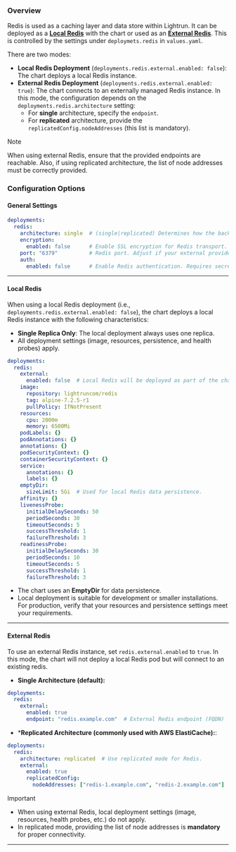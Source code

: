 ### Overview

Redis is used as a caching layer and data store within Lightrun. It can be deployed as a [**Local Redis**](#local-redis) with the chart or used as an [**External Redis**](#external-redis). This is controlled by the settings under `deploymets.redis` in `values.yaml`.

There are two modes:

- **Local Redis Deployment** (`deployments.redis.external.enabled: false`): The chart deploys a local Redis instance.
- **External Redis Deployment** (`deployments.redis.external.enabled: true`): The chart connects to an externally managed Redis instance. In this mode, the configuration depends on the `deployments.redis.architecture` setting:
    - For **single** architecture, specify the `endpoint`.
    - For **replicated** architecture, provide the `replicatedConfig.nodeAddresses` (this list is mandatory).

> [!NOTE]
>  When using external Redis, ensure that the provided endpoints are reachable. Also, if using replicated architecture, the list of node addresses must be correctly provided.


### Configuration Options

#### General Settings
```yaml
deployments:
  redis:
    architecture: single  # (single|replicated) Determines how the backend treats Redis.
    encryption:
      enabled: false      # Enable SSL encryption for Redis transport.
    port: "6379"          # Redis port. Adjust if your external provider requires a different port (e.g., Azure Cache for Redis uses 6380).
    auth:
      enabled: false      # Enable Redis authentication. Requires secrets.redis.password to be set.
```
---
#### Local Redis

When using a local Redis deployment (i.e., `deployments.redis.external.enabled: false`), the chart deploys a local Redis instance with the following characteristics:

- **Single Replica Only**: The local deployment always uses one replica.
- All deployment settings (image, resources, persistence, and health probes) apply.

```yaml
deployments:
  redis:
    external:
      enabled: false  # Local Redis will be deployed as part of the chart.
    image:
      repository: lightruncom/redis
      tag: alpine-7.2.5-r1
      pullPolicy: IfNotPresent
    resources:
      cpu: 2000m
      memory: 6500Mi
    podLabels: {}
    podAnnotations: {}
    annotations: {}
    podSecurityContext: {}
    containerSecurityContext: {}
    service:
      annotations: {}
      labels: {}
    emptyDir:
      sizeLimit: 5Gi  # Used for local Redis data persistence.
    affinity: {}
    livenessProbe:
      initialDelaySeconds: 50
      periodSeconds: 30
      timeoutSeconds: 5
      successThreshold: 1
      failureThreshold: 3
    readinessProbe:
      initialDelaySeconds: 30
      periodSeconds: 10
      timeoutSeconds: 5
      successThreshold: 1
      failureThreshold: 3
```
- The chart uses an **EmptyDir** for data persistence.
- Local deployment is suitable for development or smaller installations. For production, verify that your resources and persistence settings meet your requirements.
---
#### External Redis

To use an external Redis instance, set `redis.external.enabled` to `true`. In this mode, the chart will not deploy a local Redis pod but will connect to an existing redis.

- **Single Architecture (default):**
```yaml
deployments:
  redis:
    external:
      enabled: true
      endpoint: "redis.example.com"  # External Redis endpoint (FQDN)
```
* ***Replicated Architecture (commonly used with AWS ElastiCache):**:
```yaml
deployments:
  redis:
    architecture: replicated  # Use replicated mode for Redis.
    external:
      enabled: true
      replicatedConfig:
        nodeAddresses: ["redis-1.example.com", "redis-2.example.com"]  # List of FQDNs for reachable Redis nodes (mandatory for replicated mode)
```

> [!IMPORTANT] 
> - When using external Redis, local deployment settings (image, resources, health probes, etc.) do not apply.
> - In replicated mode, providing the list of node addresses is **mandatory** for proper connectivity.

---